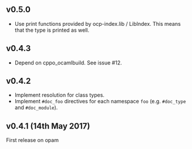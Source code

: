 v0.5.0
------

- Use print functions provided by ocp-index.lib / LibIndex. This means that the
  type is printed as well.

v0.4.3
------

- Depend on cppo\_ocamlbuild. See issue #12.

v0.4.2
------

- Implement resolution for class types.
- Implement `#doc_foo` directives for each namespace `foo` (e.g. `#doc_type` and `#doc_module`).

v0.4.1 (14th May 2017)
-----------------------

First release on opam
